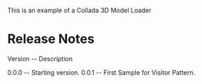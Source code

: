 This is an example of a Collada 3D Model Loader


# Release Notes

Version -- Description

0.0.0   -- Starting version.
0.0.1	-- First Sample for Visitor Pattern.
